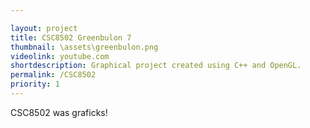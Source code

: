 ```yaml
---

layout: project
title: CSC8502 Greenbulon 7
thumbnail: \assets\greenbulon.png
videolink: youtube.com
shortdescription: Graphical project created using C++ and OpenGL.
permalink: /CSC8502
priority: 1
---
```


CSC8502 was graficks!
